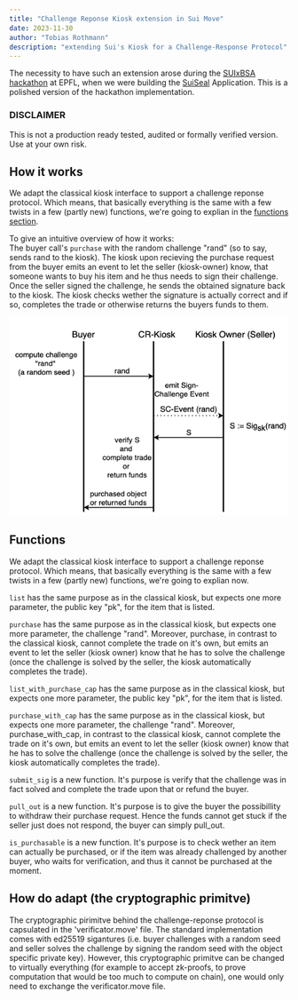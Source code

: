 ```yaml
---
title: "Challenge Reponse Kiosk extension in Sui Move"
date: 2023-11-30
author: "Tobias Rothmann"
description: "extending Sui's Kiosk for a Challenge-Response Protocol"
---
```


The necessity to have such an extension arose during the [SUIxBSA hackathon](https://sui-bsa-hackathon.devfolio.co/projects) at EPFL, when we were building the [SuiSeal](https://github.com/TUM-Blockchain-Club/SuiSeal) Application. 
This is a polished version of the hackathon implementation.

### DISCLAIMER
This is not a production ready tested, audited or formally verified version. Use at your own risk. 

## How it works
We adapt the classical kiosk interface to support a challenge reponse protocol. Which means, that basically everything is the same with a few twists in a few (partly new) functions, we're going to explian in the [functions section](#functions).

To give an intuitive overview of how it works:\
The buyer call's `purchase` with the random challenge "rand" (so to say, sends rand to the kiosk). The kiosk upon recieving the purchase request from the buyer emits an event to let the seller (kiosk-owner) know, that someone wants to buy his item and he thus needs to sign their challenge. Once the seller signed the challenge, he sends the obtained signature back to the kiosk. The kiosk checks wether the signature is actually correct and if so, completes the trade or otherwise returns the buyers funds to them. 

![Challenge Response Protocol img](CR_Kiosk_protocol.png)


## Functions

We adapt the classical kiosk interface to support a challenge reponse protocol. Which means, that basically everything is the same with a few twists in a few (partly new) functions, we're going to explian  now.

`list` has the same purpose as in the classical kiosk, but expects one more parameter, the public key "pk", for the item that is listed.  

`purchase` has the same purpose as in the classical kiosk, but expects one more parameter, the challenge "rand".  Moreover, purchase, in contrast to the classical kiosk, cannot complete the trade on it's own, but emits an event to let the seller (kiosk owner) know that he has to solve the challenge (once the challenge is solved by the seller, the kiosk automatically completes the trade).

`list_with_purchase_cap` has the same purpose as in the classical kiosk, but expects one more parameter, the public key "pk", for the item that is listed.  

`purchase_with_cap` has the same purpose as in the classical kiosk, but expects one more parameter, the challenge "rand".  Moreover, purchase_with_cap, in contrast to the classical kiosk, cannot complete the trade on it's own, but emits an event to let the seller (kiosk owner) know that he has to solve the challenge (once the challenge is solved by the seller, the kiosk automatically completes the trade).

`submit_sig` is a new function. It's purpose is verify that the challenge was in fact solved and complete the trade upon that or refund the buyer.

`pull_out` is a new function. It's purpose is to give the buyer the possibillity to withdraw their purchase request. 
Hence the funds cannot get stuck if the seller just does not respond, the buyer can simply pull_out.

`is_purchasable` is a new function. It's purpose is to check wether an item can actually be purchased, or if the item was already challenged by another buyer, who waits for verification, and thus it cannot be purchased at the moment.

## How do adapt (the cryptographic primitve)

The cryptographic pirimitve behind the challenge-reponse protocol is capsulated in the 'verificator.move' file. The standard implementation comes with ed25519 sigantures (i.e. buyer challenges with a random seed and seller solves the challenge by signing the random seed with the object specific private key). However, this cryptographic primitve can be changed to virtually everything (for example to accept zk-proofs, to prove computation that would be too much to compute on chain), one would only need to exchange the verificator.move file. 
